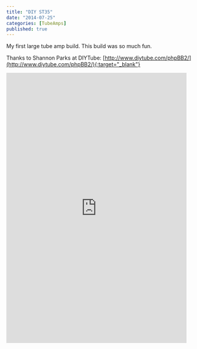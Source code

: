 ```yaml
---
title: "DIY ST35"
date: "2014-07-25"
categories: [TubeAmps]
published: true
---
```


My first large tube amp build. This build was so much fun.

Thanks to Shannon Parks at DIYTube: [http://www.diytube.com/phpBB2/](http://www.diytube.com/phpBB2/){:target="_blank"}

<iframe class="imgur-album" src="https://imgur.com/a/6Dqpy" width="474" height="711" frameborder="0"></iframe>
